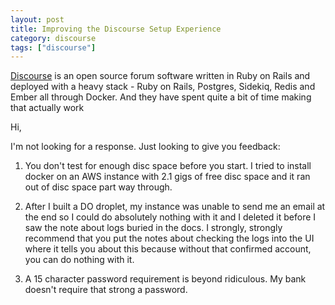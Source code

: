 ```yaml
---
layout: post
title: Improving the Discourse Setup Experience
category: discourse
tags: ["discourse"]
---
```

[Discourse](http://www.discourse.org) is an open source forum software written in Ruby on Rails and deployed with a heavy stack - Ruby on Rails, Postgres, Sidekiq, Redis and Ember all through Docker.  And they have spent quite a bit of time making that actually work 

Hi, 

I'm not looking for a response.  Just looking to give you feedback:

1.  You don't test for enough disc space before you start.  I tried to install docker on an AWS instance with 2.1 gigs of free disc space and it ran out of disc space part way through.

2. After I built a DO droplet, my instance was unable to send me an email at the end so I could do absolutely nothing with it and I deleted it before I saw the note about logs buried in the docs.  I strongly, strongly recommend that you put the notes about checking the logs into the UI where it tells you about this because without that confirmed account, you can do nothing with it.  

3.  A 15 character password requirement is beyond ridiculous.  My bank doesn't require that strong a password.
